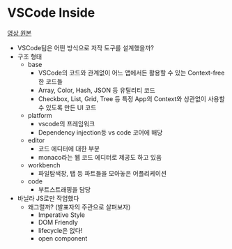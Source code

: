 # VSCode Inside

[영상 원본](https://www.youtube.com/watch?v=epWQkxwvQ_U)

- VSCode팀은 어떤 방식으로 저작 도구를 설계했을까?
- 구조 형태
  - base
    - VSCode의 코드와 관계없이 어느 앱에서든 활용할 수 있는 Context-free한 코드들
    - Array, Color, Hash, JSON 등 유틸리티 코드
    - Checkbox, List, Grid, Tree 등 특정 App의 Context와 상관없이 사용할 수 있도록 만든 UI 코드
  - platform
    - vscode의 프레임워크
    - Dependency injection등 vs code 코어에 해당
  - editor
    - 코드 에디터에 대한 부분
    - monaco라는 웹 코드 에디터로 제공도 하고 있음
  - workbench
    - 파일탐색창, 탭 등 파트들을 모아놓은 어플리케이션
  - code
    - 부트스트래핑을 담당
- 바닐라 JS로만 작업했다
  - 왜그럴까? (발표자의 주관으로 살펴보자)
    - Imperative Style
    - DOM Friendly
    - lifecycle은 없다!
    - open component

